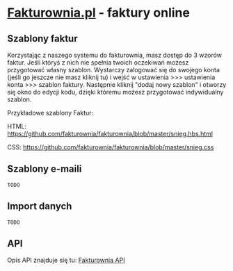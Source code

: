 [Fakturownia.pl](http://fakturownia.pl/) - faktury online
===========

Szablony faktur
---------------

Korzystając z naszego systemu do fakturownia, masz dostęp do 3 wzorów faktur. Jeśli któryś z nich nie spełnia twoich oczekiwań możesz przygotować własny szablon. Wystarczy zalogować się do swojego konta (jeśli go jeszcze nie masz kliknij tu) i wejść w ustawienia >>> ustawienia konta >>> szablon faktury. Następnie kliknij "dodaj nowy szablon" i otworzy się okno do edycji kodu, dzięki któremu możesz przygotować indywidualny szablon.

Przykładowe szablony Faktur:

HTML: https://github.com/fakturownia/fakturownia/blob/master/snieg.hbs.html

CSS: https://github.com/fakturownia/fakturownia/blob/master/snieg.css

Szablony e-maili
---------------
`TODO`

Import danych
---------------
`TODO`


API
---------------

Opis API znajduje się tu: [Fakturownia API](https://github.com/radgost/fakturownia-api)
